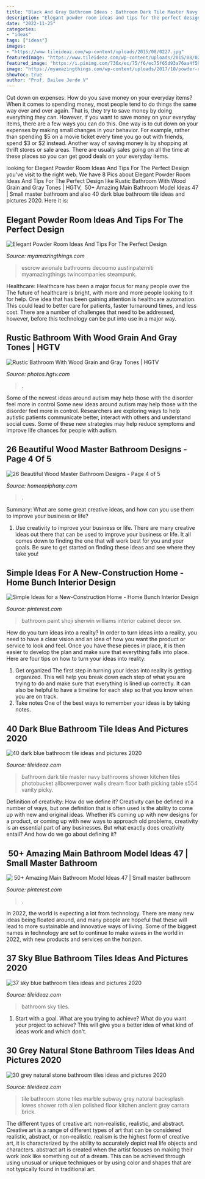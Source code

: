 ```yaml
---
title: "Black And Gray Bathroom Ideas : Bathroom Dark Tile Master Navy Bathrooms Shower Kitchen Tiles Photobucket Allbowerpower Walls Dream Floor Bath Picking Table S554 Vanity Picky"
description: "Elegant powder room ideas and tips for the perfect design"
date: "2022-11-25"
categories:
- "ideas"
tags: ["ideas"]
images:
- "https://www.tileideaz.com/wp-content/uploads/2015/08/0227.jpg"
featuredImage: "https://www.tileideaz.com/wp-content/uploads/2015/08/0227.jpg"
featured_image: "https://i.pinimg.com/736x/ec/75/f6/ec75f65d93a76aa4f59c3ad61d35c70b.jpg"
image: "https://myamazingthings.com/wp-content/uploads/2017/10/powder-room-2-.jpg"
ShowToc: true
author: "Prof. Bailee Jerde V"
---
```



Cut down on expenses: How do you save money on your everyday items?
When it comes to spending money, most people tend to do things the same way over and over again. That is, they try to save money by doing everything they can. However, if you want to save money on your everyday items, there are a few ways you can do this. One way is to cut down on your expenses by making small changes in your behavior. For example, rather than spending $5 on a movie ticket every time you go out with friends, spend $3 or $2 instead. Another way of saving money is by shopping at thrift stores or sale areas. There are usually sales going on all the time at these places so you can get good deals on your everyday items.

	

		
looking for Elegant Powder Room Ideas And Tips For The Perfect Design you've visit to the right web. We have 8 Pics about Elegant Powder Room Ideas And Tips For The Perfect Design like Rustic Bathroom With Wood Grain and Gray Tones | HGTV, ️ 50+ Amazing Main Bathroom Model Ideas 47 | Small master bathroom and also 40 dark blue bathroom tile ideas and pictures 2020. Here it is:
		
    
## Elegant Powder Room Ideas And Tips For The Perfect Design

<img loading=lazy src="https://myamazingthings.com/wp-content/uploads/2017/10/powder-room-2-.jpg" onerror="this.onerror=null;this.src='https://tse4.mm.bing.net/th?id=OIP.ypvOcbzqb0z9VO1b0__oBQHaHr&amp;pid=15.1';" alt="Elegant Powder Room Ideas And Tips For The Perfect Design">

_Source: myamazingthings.com_

>escrow avionale bathrooms decoomo austinpaterniti myamazingthings twincompanies steampunk. 

	

Healthcare: Healthcare has been a major focus for many people over the
The future of healthcare is bright, with more and more people looking to it for help. One idea that has been gaining attention is healthcare automation. This could lead to better care for patients, faster turnaround times, and less cost. There are a number of challenges that need to be addressed, however, before this technology can be put into use in a major way.

    
## Rustic Bathroom With Wood Grain And Gray Tones | HGTV

<img loading=lazy src="https://hgtvhome.sndimg.com/content/dam/images/hgtv/fullset/2015/5/1/BP_HFXUP203H_Batson_Master-Bath_01b_AFTER_456135-1029828.jpg.rend.hgtvcom.616.924.suffix/1420504960191.jpeg" onerror="this.onerror=null;this.src='https://tse1.mm.bing.net/th?id=OIP.kjCWxLBzq1a1aUokDkr7ugHaLH&amp;pid=15.1';" alt="Rustic Bathroom With Wood Grain and Gray Tones | HGTV">

_Source: photos.hgtv.com_

>. 

	

Some of the newest ideas around autism may help those with the disorder feel more in control
Some new ideas around autism may help those with the disorder feel more in control. Researchers are exploring ways to help autistic patients communicate better, interact with others and understand social cues. Some of these new strategies may help reduce symptoms and improve life chances for people with autism.

    
## 26 Beautiful Wood Master Bathroom Designs - Page 4 Of 5

<img loading=lazy src="https://homeepiphany.com/wp-content/uploads/2015/07/26-Beautiful-Wood-Master-Bathroom-Designs-19.jpg" onerror="this.onerror=null;this.src='https://tse3.mm.bing.net/th?id=OIP.aHR1Vzd0dTRmPRmfeBqBvwHaLI&amp;pid=15.1';" alt="26 Beautiful Wood Master Bathroom Designs - Page 4 of 5">

_Source: homeepiphany.com_

>. 

	

Summary: What are some great creative ideas, and how can you use them to improve your business or life?
1. Use creativity to improve your business or life.
There are many creative ideas out there that can be used to improve your business or life. It all comes down to finding the one that will work best for you and your goals. Be sure to get started on finding these ideas and see where they take you!

    
## Simple Ideas For A New-Construction Home - Home Bunch Interior Design

<img loading=lazy src="https://i.pinimg.com/736x/ec/75/f6/ec75f65d93a76aa4f59c3ad61d35c70b.jpg" onerror="this.onerror=null;this.src='https://tse2.mm.bing.net/th?id=OIP.8aQgVk43OzJYHQp_q23JJwHaLH&amp;pid=15.1';" alt="Simple Ideas for a New-Construction Home - Home Bunch Interior Design">

_Source: pinterest.com_

>bathroom paint shoji sherwin williams interior cabinet decor sw. 

	

How do you turn ideas into a reality?
In order to turn ideas into a reality, you need to have a clear vision and an idea of how you want the product or service to look and feel. Once you have these pieces in place, it is then easier to develop the plan and make sure that everything falls into place. Here are four tips on how to turn your ideas into reality:
1. Get organized
The first step in turning your ideas into reality is getting organized. This will help you break down each step of what you are trying to do and make sure that everything is lined up correctly. It can also be helpful to have a timeline for each step so that you know when you are on track.
2. Take notes
One of the best ways to remember your ideas is by taking notes.

    
## 40 Dark Blue Bathroom Tile Ideas And Pictures 2020

<img loading=lazy src="https://www.tileideaz.com/wp-content/uploads/2015/03/dark_blue_bathroom_tile_15.jpg" onerror="this.onerror=null;this.src='https://tse4.mm.bing.net/th?id=OIP.K0EiGjmbTozv4PbRcXDtfAHaJ5&amp;pid=15.1';" alt="40 dark blue bathroom tile ideas and pictures 2020">

_Source: tileideaz.com_

>bathroom dark tile master navy bathrooms shower kitchen tiles photobucket allbowerpower walls dream floor bath picking table s554 vanity picky. 

	

Definition of creativity: How do we define it?
Creativity can be defined in a number of ways, but one definition that is often used is the ability to come up with new and original ideas. Whether it’s coming up with new designs for a product, or coming up with new ways to approach old problems, creativity is an essential part of any businesses. But what exactly does creativity entail? And how do we go about defining it?

    
## ️ 50+ Amazing Main Bathroom Model Ideas 47 | Small Master Bathroom

<img loading=lazy src="https://i.pinimg.com/736x/98/a2/1a/98a21a4d6c58a1383a1e391acf1be9e6.jpg" onerror="this.onerror=null;this.src='https://tse3.mm.bing.net/th?id=OIP.NcvYKYH4jVE2LUbmF-iQ6QHaJ3&amp;pid=15.1';" alt="️ 50+ Amazing Main Bathroom Model Ideas 47 | Small master bathroom">

_Source: pinterest.com_

>. 

	

In 2022, the world is expecting a lot from technology. There are many new ideas being floated around, and many people are hopeful that these will lead to more sustainable and innovative ways of living. Some of the biggest names in technology are set to continue to make waves in the world in 2022, with new products and services on the horizon.

    
## 37 Sky Blue Bathroom Tiles Ideas And Pictures 2020

<img loading=lazy src="https://www.tileideaz.com/wp-content/uploads/2015/06/62a15e620b73dfca0d6bb7a0447b191d.jpg" onerror="this.onerror=null;this.src='https://tse1.mm.bing.net/th?id=OIP.0KnzJLjr2dVBaw530PAr0gHaJ3&amp;pid=15.1';" alt="37 sky blue bathroom tiles ideas and pictures 2020">

_Source: tileideaz.com_

>bathroom sky tiles. 

	

1. Start with a goal. What are you trying to achieve? What do you want your project to achieve? This will give you a better idea of what kind of ideas work and which don't. 

    
## 30 Grey Natural Stone Bathroom Tiles Ideas And Pictures 2020

<img loading=lazy src="https://www.tileideaz.com/wp-content/uploads/2015/08/0227.jpg" onerror="this.onerror=null;this.src='https://tse4.mm.bing.net/th?id=OIP.mRDySg-mNeHOH7CX9GotXQHaLH&amp;pid=15.1';" alt="30 grey natural stone bathroom tiles ideas and pictures 2020">

_Source: tileideaz.com_

>tile bathroom stone tiles marble subway grey natural backsplash lowes shower roth allen polished floor kitchen ancient gray carrara brick. 

	

The different types of creative art: non-realistic, realistic, and abstract.
Creative art is a range of different types of art that can be considered realistic, abstract, or non-realistic. realism is the highest form of creative art, it is characterized by the ability to accurately depict real life objects and characters. abstract art is created when the artist focuses on making their work look like something out of a dream. This can be achieved through using unusual or unique techniques or by using color and shapes that are not typically found in traditional art.

